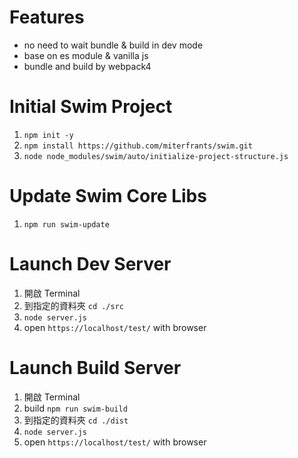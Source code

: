 # Features
- no need to wait bundle & build in dev mode
- base on es module & vanilla js
- bundle and build by webpack4 

# Initial Swim Project
1. `npm init -y`
2. `npm install https://github.com/miterfrants/swim.git`
3. `node node_modules/swim/auto/initialize-project-structure.js`

# Update Swim Core Libs
1. `npm run swim-update`

# Launch Dev Server
1. 開啟 Terminal 
2. 到指定的資料夾 `cd ./src`
3. `node server.js`
4. open `https://localhost/test/` with browser

# Launch Build Server
1. 開啟 Terminal 
2. build `npm run swim-build`
3. 到指定的資料夾 `cd ./dist`
4. `node server.js`
5. open `https://localhost/test/` with browser

